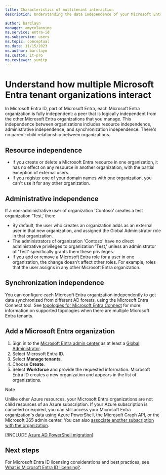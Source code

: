 ```yaml
---
title: Characteristics of multitenant interaction
description: Understanding the data independence of your Microsoft Entra organizations

author: barclayn
manager: amycolannino
ms.service: entra-id
ms.subservice: users
ms.topic: conceptual
ms.date: 11/15/2023
ms.author: barclayn
ms.custom: it-pro
ms.reviewer: sumitp
---
```


# Understand how multiple Microsoft Entra tenant organizations interact

In Microsoft Entra ID, part of Microsoft Entra, each Microsoft Entra organization is fully independent: a peer that is logically independent from the other Microsoft Entra organizations that you manage. This independence between organizations includes resource independence, administrative independence, and synchronization independence. There's no parent-child relationship between organizations.

## Resource independence

* If you create or delete a Microsoft Entra resource in one organization, it has no effect on any resource in another organization, with the partial exception of external users.
* If you register one of your domain names with one organization, you can't use it for any other organization.

## Administrative independence

If a non-administrative user of organization 'Contoso' creates a test organization 'Test,' then:

* By default, the user who creates an organization adds as an external user in that new organization, and assigned the Global Administrator role in that organization.
* The administrators of organization 'Contoso' have no direct administrative privileges to organization 'Test,' unless an administrator of 'Test' specifically grants them these privileges.
* If you add or remove a Microsoft Entra role for a user in one organization, the change doesn't affect other roles. For example, roles that the user assigns in any other Microsoft Entra organization.

## Synchronization independence

You can configure each Microsoft Entra organization independently to get data synchronized from different AD forests, using the Microsoft Entra Connect tool.  See [topologies for Microsoft Entra Connect](~/identity/hybrid/connect/plan-connect-topologies.md) for more information on supported topologies when there are multiple Microsoft Entra tenants.

<a name='add-an-azure-ad-organization'></a>

## Add a Microsoft Entra organization

1. Sign in to the [Microsoft Entra admin center](https://entra.microsoft.com) as at least a [Global Administrator](~/identity/role-based-access-control/permissions-reference.md#global-administrator).
1. Select Microsoft Entra ID.
1. Select **Manage tenants**.
1. Choose **Create**.
1. Select **Workforce** and provide the requested information. Microsoft Entra ID creates a new organization and appears in the list of organizations.

> [!NOTE]
> Unlike other Azure resources, your Microsoft Entra organizations are not child resources of an Azure subscription. If your Azure subscription is canceled or expired, you can still access your Microsoft Entra organization's data using Azure PowerShell, the Microsoft Graph API, or the Microsoft 365 admin center. You can also [associate another subscription with the organization](~/fundamentals/how-subscriptions-associated-directory.md).
>

[!INCLUDE [Azure AD PowerShell migration](../../includes/aad-powershell-migration-include.md)]

## Next steps

For Microsoft Entra ID licensing considerations and best practices, see [What is Microsoft Entra ID licensing?](~/fundamentals/concept-group-based-licensing.md).
